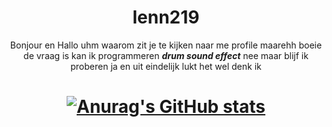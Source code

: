 <div align="center">

# lenn219
 Bonjour en Hallo uhm waarom zit je te kijken naar me profile maarehh boeie de vraag is kan ik programmeren ***drum sound effect*** nee maar blijf ik proberen ja en uit eindelijk lukt het wel denk ik


# [![Anurag's GitHub stats](https://github-readme-stats.vercel.app/api?username=lenn219&count_private=true&theme=blue-green&show_icons=true)](https://github.com/anuraghazra/github-readme-stats)

</div>